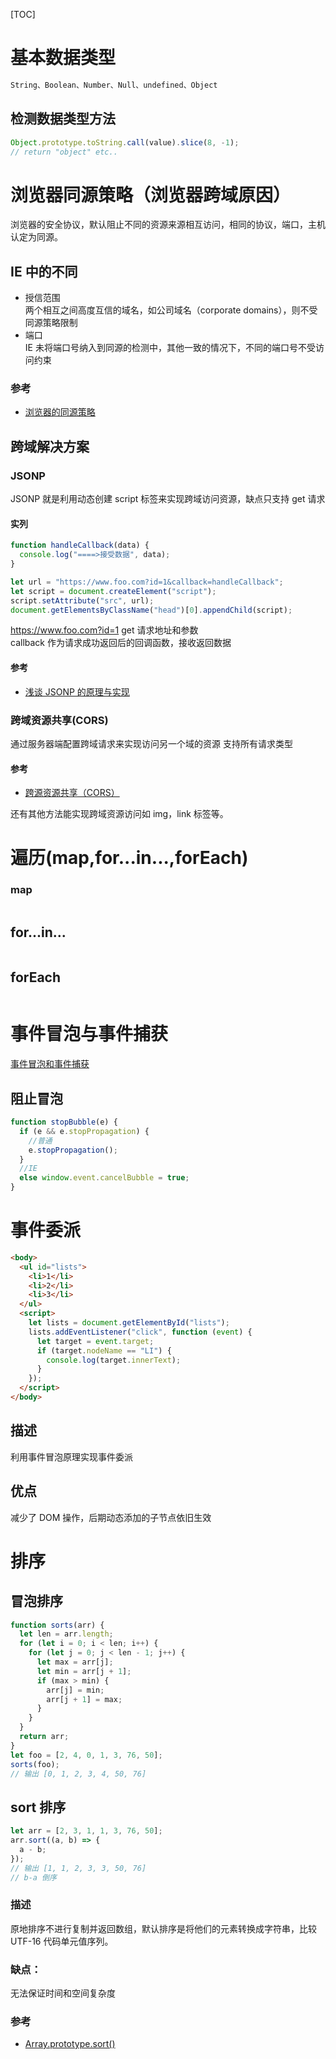 [TOC]

# 基本数据类型

```js
String、Boolean、Number、Null、undefined、Object
```

## 检测数据类型方法

```js
Object.prototype.toString.call(value).slice(8, -1);
// return "object" etc..
```

# 浏览器同源策略（浏览器跨域原因）

浏览器的安全协议，默认阻止不同的资源来源相互访问，相同的协议，端口，主机认定为同源。

## IE 中的不同

- 授信范围  
  两个相互之间高度互信的域名，如公司域名（corporate domains），则不受同源策略限制
- 端口  
  IE 未将端口号纳入到同源的检测中，其他一致的情况下，不同的端口号不受访问约束

### 参考
- [浏览器的同源策略](https://developer.mozilla.org/zh-CN/docs/Web/Security/Same-origin_policy)

## 跨域解决方案

### JSONP

JSONP 就是利用动态创建 script 标签来实现跨域访问资源，缺点只支持 get 请求

#### 实列

```js
function handleCallback(data) {
  console.log("====>接受数据", data);
}

let url = "https://www.foo.com?id=1&callback=handleCallback";
let script = document.createElement("script");
script.setAttribute("src", url);
document.getElementsByClassName("head")[0].appendChild(script);
```

https://www.foo.com?id=1 get 请求地址和参数  
callback 作为请求成功返回后的回调函数，接收返回数据

#### 参考
- [浅谈 JSONP 的原理与实现](https://segmentfault.com/a/1190000007232373)

### 跨域资源共享(CORS)

通过服务器端配置跨域请求来实现访问另一个域的资源
支持所有请求类型

#### 参考
- [跨源资源共享（CORS）](https://developer.mozilla.org/zh-CN/docs/Web/HTTP/Access_control_CORS)

还有其他方法能实现跨域资源访问如 img，link 标签等。

# 遍历(map,for...in...,forEach)

### map

```js

```

## for...in...

```js

```

## forEach

```js

```

# 事件冒泡与事件捕获

[事件冒泡和事件捕获](https://www.jianshu.com/p/8311f782f70d)

## 阻止冒泡

```js
function stopBubble(e) {
  if (e && e.stopPropagation) {
    //普通
    e.stopPropagation();
  }
  //IE
  else window.event.cancelBubble = true;
}
```

# 事件委派

```html
<body>
  <ul id="lists">
    <li>1</li>
    <li>2</li>
    <li>3</li>
  </ul>
  <script>
    let lists = document.getElementById("lists");
    lists.addEventListener("click", function (event) {
      let target = event.target;
      if (target.nodeName == "LI") {
        console.log(target.innerText);
      }
    });
  </script>
</body>
```

## 描述

利用事件冒泡原理实现事件委派

## 优点

减少了 DOM 操作，后期动态添加的子节点依旧生效

# 排序

## 冒泡排序

```js
function sorts(arr) {
  let len = arr.length;
  for (let i = 0; i < len; i++) {
    for (let j = 0; j < len - 1; j++) {
      let max = arr[j];
      let min = arr[j + 1];
      if (max > min) {
        arr[j] = min;
        arr[j + 1] = max;
      }
    }
  }
  return arr;
}
let foo = [2, 4, 0, 1, 3, 76, 50];
sorts(foo);
// 输出 [0, 1, 2, 3, 4, 50, 76]
```

## sort 排序

```js
let arr = [2, 3, 1, 1, 3, 76, 50];
arr.sort((a, b) => {
  a - b;
});
// 输出 [1, 1, 2, 3, 3, 50, 76]
// b-a 倒序
```

### 描述

原地排序不进行复制并返回数组，默认排序是将他们的元素转换成字符串，比较 UTF-16 代码单元值序列。

### 缺点：

无法保证时间和空间复杂度

### 参考
- [Array.prototype.sort()](https://developer.mozilla.org/zh-CN/docs/Web/JavaScript/Reference/Global_Objects/Array/sort)
